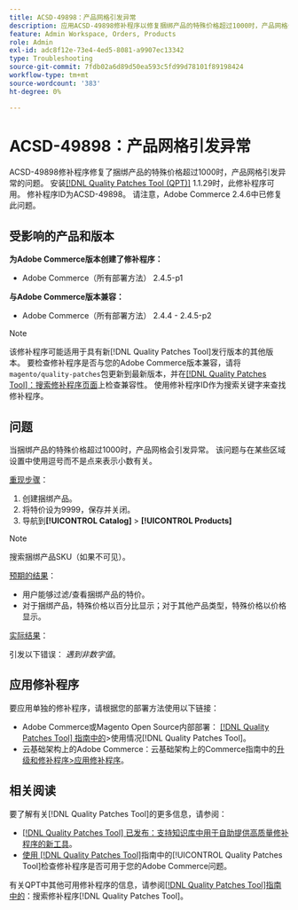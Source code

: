 ```yaml
---
title: ACSD-49898：产品网格引发异常
description: 应用ACSD-49898修补程序以修复捆绑产品的特殊价格超过1000时，产品网格会引发异常的Adobe Commerce问题。
feature: Admin Workspace, Orders, Products
role: Admin
exl-id: adc8f12e-73e4-4ed5-8081-a9907ec13342
type: Troubleshooting
source-git-commit: 7fdb02a6d89d50ea593c5fd99d78101f89198424
workflow-type: tm+mt
source-wordcount: '383'
ht-degree: 0%

---
```


# ACSD-49898：产品网格引发异常

ACSD-49898修补程序修复了捆绑产品的特殊价格超过1000时，产品网格引发异常的问题。 安装[[!DNL Quality Patches Tool (QPT)]](https://experienceleague.adobe.com/zh-hans/docs/commerce-operations/tools/quality-patches-tool/quality-patches-tool-to-self-serve-quality-patches) 1.1.29时，此修补程序可用。 修补程序ID为ACSD-49898。 请注意，Adobe Commerce 2.4.6中已修复此问题。

## 受影响的产品和版本

**为Adobe Commerce版本创建了修补程序：**

* Adobe Commerce（所有部署方法） 2.4.5-p1

**与Adobe Commerce版本兼容：**

* Adobe Commerce（所有部署方法） 2.4.4 - 2.4.5-p2

>[!NOTE]
>
>该修补程序可能适用于具有新[!DNL Quality Patches Tool]发行版本的其他版本。 要检查修补程序是否与您的Adobe Commerce版本兼容，请将`magento/quality-patches`包更新到最新版本，并在[[!DNL Quality Patches Tool]：搜索修补程序页面](https://experienceleague.adobe.com/tools/commerce-quality-patches/index.html?lang=zh-Hans)上检查兼容性。 使用修补程序ID作为搜索关键字来查找修补程序。

## 问题

当捆绑产品的特殊价格超过1000时，产品网格会引发异常。 该问题与在某些区域设置中使用逗号而不是点来表示小数有关。

<u>重现步骤</u>：

1. 创建捆绑产品。
1. 将特价设为9999，保存并关闭。
1. 导航到&#x200B;**[!UICONTROL Catalog]** > **[!UICONTROL Products]**

>[!NOTE]
>
>搜索捆绑产品SKU（如果不可见）。

<u>预期的结果</u>：

* 用户能够过滤/查看捆绑产品的特价。
* 对于捆绑产品，特殊价格以百分比显示；对于其他产品类型，特殊价格以价格显示。

<u>实际结果</u>：

引发以下错误： *遇到非数字值*。

## 应用修补程序

要应用单独的修补程序，请根据您的部署方法使用以下链接：

* Adobe Commerce或Magento Open Source内部部署： [[!DNL Quality Patches Tool] 指南中的](/help/tools/quality-patches-tool/usage.md)>使用情况[!DNL Quality Patches Tool]。
* 云基础架构上的Adobe Commerce：云基础架构上的Commerce指南中的[升级和修补程序>应用修补程序](https://experienceleague.adobe.com/docs/commerce-cloud-service/user-guide/develop/upgrade/apply-patches.html?lang=zh-Hans)。

## 相关阅读

要了解有关[!DNL Quality Patches Tool]的更多信息，请参阅：

* [[!DNL Quality Patches Tool] 已发布：支持知识库中用于自助提供高质量修补程序的新工具](https://experienceleague.adobe.com/zh-hans/docs/commerce-operations/tools/quality-patches-tool/quality-patches-tool-to-self-serve-quality-patches)。
* [使用 [!DNL Quality Patches Tool]](/help/tools/quality-patches-tool/patches-available-in-qpt/check-patch-for-magento-issue-with-magento-quality-patches.md)指南中的[!UICONTROL Quality Patches Tool]检查修补程序是否可用于您的Adobe Commerce问题。


有关QPT中其他可用修补程序的信息，请参阅[[!DNL Quality Patches Tool]指南中的](https://experienceleague.adobe.com/tools/commerce-quality-patches/index.html?lang=zh-Hans)：搜索修补程序[!DNL Quality Patches Tool]。

